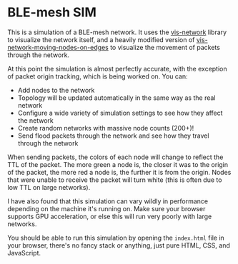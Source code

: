 # BLE-mesh SIM

This is a simulation of a BLE-mesh network. It uses the [vis-network](https://visjs.github.io/vis-network/docs/network/) library to visualize the network itself, and a heavily modified version of [vis-network-moving-nodes-on-edges](https://github.com/delcourtfl/vis-network-moving-nodes-on-edges) to visualize the movement of packets through the network.

At this point the simulation is almost perfectly accurate, with the exception of packet origin tracking, which is being worked on.
You can:
- Add nodes to the network
- Topology will be updated automatically in the same way as the real network
- Configure a wide variety of simulation settings to see how they affect the network
- Create random networks with massive node counts (200+)!
- Send flood packets through the network and see how they travel through the network

When sending packets, the colors of each node will change to reflect the TTL of the packet. The more green a node is, the closer it was to the origin of the packet, the more red a node is, the further it is from the origin. Nodes that were unable to receive the packet will turn white (this is often due to low TTL on large networks).

I have also found that this simulation can vary wildly in performance depending on the machine it's running on. Make sure your browser supports GPU acceleration, or else this will run very poorly with large networks.

You should be able to run this simulation by opening the `index.html` file in your browser, there's no fancy stack or anything, just pure HTML, CSS, and JavaScript.
